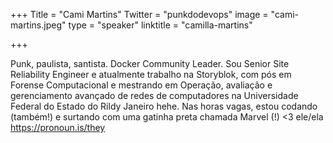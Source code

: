 +++
Title = "Cami Martins"
Twitter = "punkdodevops"
image = "cami-martins.jpeg"
type = "speaker"
linktitle = "camilla-martins"

+++

Punk, paulista, santista. Docker Community Leader. Sou Senior Site Reliability Engineer e atualmente trabalho na Storyblok, com pós em Forense Computacional e mestrando em Operação, avaliação e gerenciamento avançado de redes de computadores na Universidade Federal do Estado do Rildy Janeiro hehe. Nas horas vagas, estou codando (também!) e surtando com uma gatinha preta chamada Marvel (!) <3 ele/ela https://pronoun.is/they
